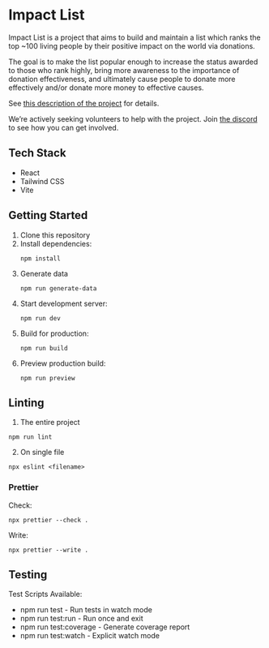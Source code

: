 # Impact List

Impact List is a project that aims to build and maintain a list which ranks the top ~100 living people by their positive impact on the world via donations.

The goal is to make the list popular enough to increase the status awarded to those who rank highly, bring more awareness to the importance of donation effectiveness, and ultimately cause people to donate more effectively and/or donate more money to effective causes.

See [this description of the project](https://forum.effectivealtruism.org/posts/LCJa4AAi7YBcyro2H/proposal-impact-list-like-the-forbes-list-except-for-impact) for details.

We’re actively seeking volunteers to help with the project. Join [the discord](https://discord.gg/6GNre8U2ta) to see how you can get involved.

## Tech Stack

- React
- Tailwind CSS
- Vite

## Getting Started

1. Clone this repository
2. Install dependencies:
   ```
   npm install
   ```
3. Generate data
   ```
   npm run generate-data
   ```
4. Start development server:
   ```
   npm run dev
   ```
5. Build for production:
   ```
   npm run build
   ```
6. Preview production build:
   ```
   npm run preview
   ```

## Linting

1. The entire project

```
npm run lint
```

2. On single file

```
npx eslint <filename>
```

### Prettier

Check:

```
npx prettier --check .
```

Write:

```
npx prettier --write .
```

## Testing

Test Scripts Available:

- npm run test - Run tests in watch mode
- npm run test:run - Run once and exit
- npm run test:coverage - Generate coverage report
- npm run test:watch - Explicit watch mode
